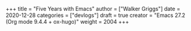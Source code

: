 +++
title = "Five Years with Emacs"
author = ["Walker Griggs"]
date = 2020-12-28
categories = ["devlogs"]
draft = true
creator = "Emacs 27.2 (Org mode 9.4.4 + ox-hugo)"
weight = 2004
+++
